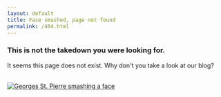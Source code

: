 ```yaml
---
layout: default
title: Face smashed, page not found
permalink: /404.html
---
```


<div class="inner-page not-found">
  <article id="page" class="page jumbotron text-center">
    <h3>This is not the takedown you were looking for.</h3>
    <p>It seems this page does not exist. Why don't you take a look at our
    blog?</p>
  </article>

  <div class="container">
    <div class="row">
      <div class="text-center post col-md-8 col-md-offset-2">
        <br />
        <a href="/">
          <img src="http://68.media.tumblr.com/00a4d0a95dcad7aa480d3fd24f0af2a3/tumblr_nbr4toEzvL1ry1rm7o2_400.gif" alt="Georges St. Pierre smashing a face">
        </a>
        <br /><br />
      </div>
    </div>
  </div>
</div>
